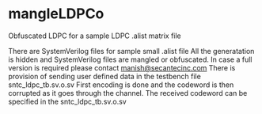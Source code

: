 # mangleLDPCo
Obfuscated LDPC for a sample LDPC .alist matrix file

There are SystemVerilog files for sample small .alist file
All the generatation is hidden and SystemVerilog files
are mangled or obfuscated. In case a full version is
required please contact manish@secantecinc.com
There is provision of sending user defined data
in the testbench file sntc_ldpc_tb.sv.o.sv
First encoding is done and the codeword
is then corrupted as it goes through the channel.
The received codeword can be specified in the 
sntc_ldpc_tb.sv.o.sv
